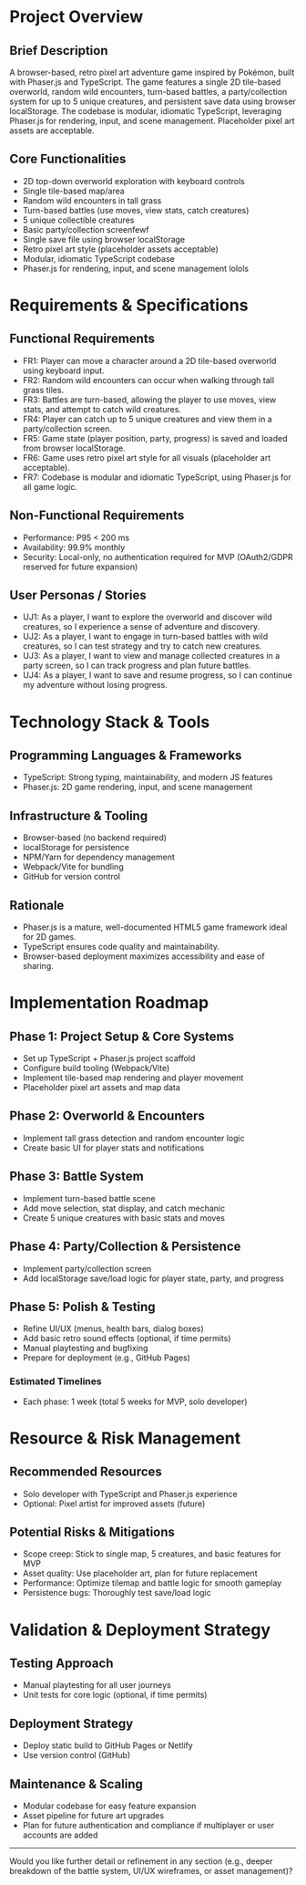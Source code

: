 # Project Overview

## Brief Description
A browser-based, retro pixel art adventure game inspired by Pokémon, built with Phaser.js and TypeScript. The game features a single 2D tile-based overworld, random wild encounters, turn-based battles, a party/collection system for up to 5 unique creatures, and persistent save data using browser localStorage. The codebase is modular, idiomatic TypeScript, leveraging Phaser.js for rendering, input, and scene management. Placeholder pixel art assets are acceptable.

## Core Functionalities
- 2D top-down overworld exploration with keyboard controls
- Single tile-based map/area
- Random wild encounters in tall grass
- Turn-based battles (use moves, view stats, catch creatures)
- 5 unique collectible creatures
- Basic party/collection screenfewf
- Single save file using browser localStorage
- Retro pixel art style (placeholder assets acceptable)
- Modular, idiomatic TypeScript codebase
- Phaser.js for rendering, input, and scene management lolols

# Requirements & Specifications

## Functional Requirements
- FR1: Player can move a character around a 2D tile-based overworld using keyboard input.
- FR2: Random wild encounters can occur when walking through tall grass tiles.
- FR3: Battles are turn-based, allowing the player to use moves, view stats, and attempt to catch wild creatures.
- FR4: Player can catch up to 5 unique creatures and view them in a party/collection screen.
- FR5: Game state (player position, party, progress) is saved and loaded from browser localStorage.
- FR6: Game uses retro pixel art style for all visuals (placeholder art acceptable).
- FR7: Codebase is modular and idiomatic TypeScript, using Phaser.js for all game logic.

## Non-Functional Requirements
- Performance: P95 < 200 ms
- Availability: 99.9% monthly
- Security: Local-only, no authentication required for MVP (OAuth2/GDPR reserved for future expansion)

## User Personas / Stories
- UJ1: As a player, I want to explore the overworld and discover wild creatures, so I experience a sense of adventure and discovery.
- UJ2: As a player, I want to engage in turn-based battles with wild creatures, so I can test strategy and try to catch new creatures.
- UJ3: As a player, I want to view and manage collected creatures in a party screen, so I can track progress and plan future battles.
- UJ4: As a player, I want to save and resume progress, so I can continue my adventure without losing progress.

# Technology Stack & Tools

## Programming Languages & Frameworks
- TypeScript: Strong typing, maintainability, and modern JS features
- Phaser.js: 2D game rendering, input, and scene management

## Infrastructure & Tooling
- Browser-based (no backend required)
- localStorage for persistence
- NPM/Yarn for dependency management
- Webpack/Vite for bundling
- GitHub for version control

## Rationale
- Phaser.js is a mature, well-documented HTML5 game framework ideal for 2D games.
- TypeScript ensures code quality and maintainability.
- Browser-based deployment maximizes accessibility and ease of sharing.

# Implementation Roadmap

## Phase 1: Project Setup & Core Systems
- Set up TypeScript + Phaser.js project scaffold
- Configure build tooling (Webpack/Vite)
- Implement tile-based map rendering and player movement
- Placeholder pixel art assets and map data

## Phase 2: Overworld & Encounters
- Implement tall grass detection and random encounter logic
- Create basic UI for player stats and notifications

## Phase 3: Battle System
- Implement turn-based battle scene
- Add move selection, stat display, and catch mechanic
- Create 5 unique creatures with basic stats and moves

## Phase 4: Party/Collection & Persistence
- Implement party/collection screen
- Add localStorage save/load logic for player state, party, and progress

## Phase 5: Polish & Testing
- Refine UI/UX (menus, health bars, dialog boxes)
- Add basic retro sound effects (optional, if time permits)
- Manual playtesting and bugfixing
- Prepare for deployment (e.g., GitHub Pages)

### Estimated Timelines
- Each phase: 1 week (total 5 weeks for MVP, solo developer)

# Resource & Risk Management

## Recommended Resources
- Solo developer with TypeScript and Phaser.js experience
- Optional: Pixel artist for improved assets (future)

## Potential Risks & Mitigations
- Scope creep: Stick to single map, 5 creatures, and basic features for MVP
- Asset quality: Use placeholder art, plan for future replacement
- Performance: Optimize tilemap and battle logic for smooth gameplay
- Persistence bugs: Thoroughly test save/load logic

# Validation & Deployment Strategy

## Testing Approach
- Manual playtesting for all user journeys
- Unit tests for core logic (optional, if time permits)

## Deployment Strategy
- Deploy static build to GitHub Pages or Netlify
- Use version control (GitHub)

## Maintenance & Scaling
- Modular codebase for easy feature expansion
- Asset pipeline for future art upgrades
- Plan for future authentication and compliance if multiplayer or user accounts are added

---

Would you like further detail or refinement in any section (e.g., deeper breakdown of the battle system, UI/UX wireframes, or asset management)?